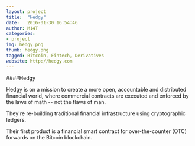 ```yaml
---
layout: project
title:  "Hedgy"
date:   2016-01-30 16:54:46
author: M14T
categories:
- project
img: hedgy.png
thumb: hedgy.png
tagged: Bitcoin, Fintech, Derivatives
website: http://hedgy.com
---
```

####Hedgy

Hedgy is on a mission to create a more open, accountable and distributed financial world, where commercial contracts are executed and enforced by the laws of math -- not the flaws of man. 

They're re-building traditional financial infrastructure using cryptographic ledgers. 

Their first product is a financial smart contract for over-the-counter (OTC) forwards on the Bitcoin blockchain.
